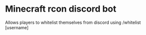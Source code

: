 # Minecraft rcon discord bot


Allows players to whitelist themselves from discord using /whitelist [username]

